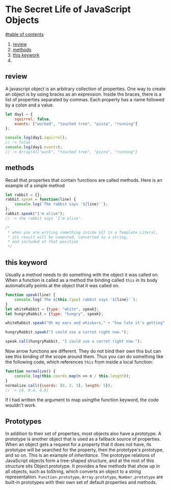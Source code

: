 # The Secret Life of JavaScript Objects

[#table of contents](#table-of-contents)
1. [review](#review)
2. [methods](#methods)
3. [this keywork](#this-keyword)
4. 

## review

A javascript object is an arbitrary collection of properties.  One way to create an object is by using braces as an expression.  Inside the braces, there is a list of properties separated by commas.  Each property has a name followed by a colon and a value.

```JavaScript
let day1 = {
	squirrel: false,
	events: ["worked", "touched tree", "pizza", "running"]
};

console.log(day1.squirrel);
// -> false
console.log(day1.events);
// -> Array(4)["work", "touched tree", "pizza", "running"] 
```

## methods

Recall that properties that contain functions are called methods.  Here is an example of a simple method

```JavaScript
let rabbit = {};
rabbit.speak = function(line) {
	console.log(`The rabbit says '${line}'`);
};
rabbit.speak("I'm alive");
// -> the rabbit says 'I'm alive'.

/*
 * when you are writing something inside ${} in a Template Literal, 
 * its result will be computed, converted to a string, 
 * and included at that position
 */
```

## this keyword

Usually a method needs to do something with the object it was called on.  When a function is called as a method the binding called `this` in its body automatically points at the object that it was called on.

```JavaScript
function speak(line) {
	console.log(`The ${this.type} rabbit says '${line}'`);
}
let whiteRabbit = {type: "white", speak};
let hungryRabbit = {type: "hungry", speak};

whiteRabbit.speak("Oh my ears and whiskers," + "how late it's getting");

hungryRabbit.speak("I could use a carrot right now.");

speak.call(hungryRabbit, "I could use a carrot right now.");
```

Now arrow functions are different.  They do not bind their own this but can see this binding of the scope around them.  Thus you can do something like the following code, which references `this` from inside a local function:

```JavaScript
function normalize() {
	console.log(this.coords.map(n => n / this.length));
}
normalize.call({coords: [0, 2, 3], length: 5});
// -> [0, 0.4, 0.6]
```

If I had written the argument to map usingthe function keyword, the code wouldn't work.

## Prototypes

In addition to their set of properties, most objects also have a prototype.  A prototype is another object that is used as a fallback source of properties.  When an object gets a request for a property that it does not have, its prototype will be searched for the property, then the prototype's prototype, and so on.  This is an example of _inheritance_.  The prototype relations of JavaScript objects form a tree-shaped structure, and at the root of this structure sits Object.prototype.  It provides a few methods that show up in all objects, such as toString, which converts an object to a string representation. 
`Function.prototype`, `Array.prototype`, `Number.prototype` are built-in prototypes with their own set of default properties and methods.










